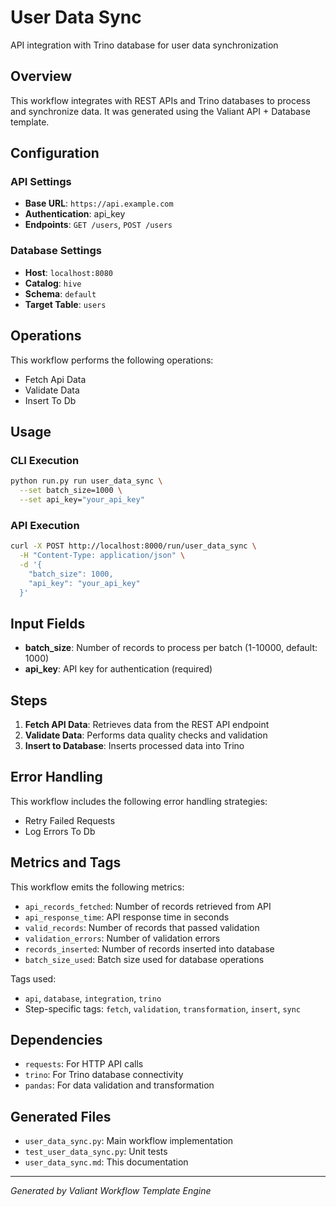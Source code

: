 # User Data Sync

API integration with Trino database for user data synchronization

## Overview

This workflow integrates with REST APIs and Trino databases to process and synchronize data. It was generated using the Valiant API + Database template.

## Configuration

### API Settings
- **Base URL**: `https://api.example.com`
- **Authentication**: api_key
- **Endpoints**: `GET /users`, `POST /users`

### Database Settings
- **Host**: `localhost:8080`
- **Catalog**: `hive`
- **Schema**: `default`
- **Target Table**: `users`

## Operations

This workflow performs the following operations:
- Fetch Api Data
- Validate Data
- Insert To Db

## Usage

### CLI Execution
```bash
python run.py run user_data_sync \
  --set batch_size=1000 \
  --set api_key="your_api_key"
```

### API Execution
```bash
curl -X POST http://localhost:8000/run/user_data_sync \
  -H "Content-Type: application/json" \
  -d '{
    "batch_size": 1000,
    "api_key": "your_api_key"
  }'
```

## Input Fields

- **batch_size**: Number of records to process per batch (1-10000, default: 1000)
- **api_key**: API key for authentication (required)

## Steps

1. **Fetch API Data**: Retrieves data from the REST API endpoint
2. **Validate Data**: Performs data quality checks and validation
3. **Insert to Database**: Inserts processed data into Trino

## Error Handling

This workflow includes the following error handling strategies:
- Retry Failed Requests
- Log Errors To Db

## Metrics and Tags

This workflow emits the following metrics:
- `api_records_fetched`: Number of records retrieved from API
- `api_response_time`: API response time in seconds
- `valid_records`: Number of records that passed validation
- `validation_errors`: Number of validation errors
- `records_inserted`: Number of records inserted into database
- `batch_size_used`: Batch size used for database operations

Tags used:
- `api`, `database`, `integration`, `trino`
- Step-specific tags: `fetch`, `validation`, `transformation`, `insert`, `sync`

## Dependencies

- `requests`: For HTTP API calls
- `trino`: For Trino database connectivity
- `pandas`: For data validation and transformation

## Generated Files

- `user_data_sync.py`: Main workflow implementation
- `test_user_data_sync.py`: Unit tests
- `user_data_sync.md`: This documentation

---

*Generated by Valiant Workflow Template Engine*